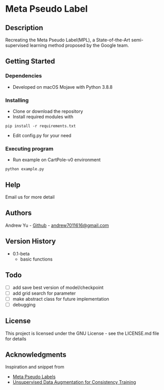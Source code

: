 # Meta Pseudo Label

## Description

Recreating the Meta Pseudo Label(MPL), a State-of-the-Art  semi-supervised learning method proposed by the Google team.

## Getting Started

### Dependencies

* Developed on macOS Mojave with Python 3.8.8

### Installing

* Clone or download the repository
* Install required modules with
```
pip install -r requirements.txt
```
* Edit config.py for your need

### Executing program

* Run example on CartPole-v0 environment
```
python example.py
```

## Help

Email us for more detail

## Authors

Andrew Yu - [Github](https://github.com/yuyenchu) - andrew7011616@gmail.com

## Version History

* 0.1-beta
    * basic functions

## Todo

- [ ] add save best version of model/checkpoint
- [ ] add grid search for parameter
- [ ] make abstract class for future implementation
- [ ] debugging

## License

This project is licensed under the GNU License - see the LICENSE.md file for details

## Acknowledgments

Inspiration and snippet from
* [Meta Pseudo Labels](https://arxiv.org/abs/2003.10580)
* [Unsupervised Data Augmentation for Consistency Training](https://arxiv.org/abs/1904.12848)